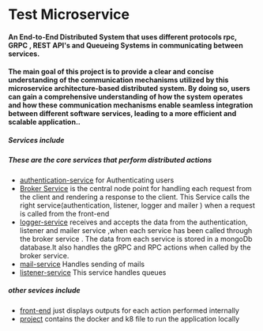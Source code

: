 # Test Microservice

#### An End-to-End Distributed System that uses different protocols rpc, GRPC , REST API's and Queueing Systems in communicating between services.
#### The main goal of this project is to provide a clear and concise understanding of the communication mechanisms utilized by this microservice architecture-based distributed system. By doing so, users can gain a comprehensive understanding of how the system operates and how these communication mechanisms enable seamless integration between different software services, leading to a more efficient and scalable application..
##### Services include 
##### These are the core services that perform distributed actions 
- [authentication-service](https://github.com/Philip-21/Go-Microservice/tree/master/authentication-service) for Authenticating users
- [Broker Service](https://github.com/Philip-21/Go-Microservice/tree/master/broker-service) is the central node point for handling each request from the client and rendering a response to the client. This Service calls the right service(authentication, listener, logger and mailer )  when a request is called from the front-end  
- [logger-service](https://github.com/Philip-21/Go-Microservice/tree/master/logger-service) receives and accepts the data from the authentication, listener and mailer service ,when each service has been called through the broker service . The data from each service is stored in a  mongoDb database.It also handles the gRPC and RPC actions when called by the broker service. 
- [mail-service](https://github.com/Philip-21/Go-Microservice/tree/master/mail-service) Handles sending of mails
- [listener-service](https://github.com/Philip-21/Go-Microservice/tree/master/listener-service) This service handles queues 

##### other sevices include
- [front-end](https://github.com/Philip-21/Go-Microservice/tree/master/front-end) just displays outputs for each action performed internally
- [project](https://github.com/Philip-21/Go-Microservice/tree/master/project) contains the docker and k8 file to run the application locally